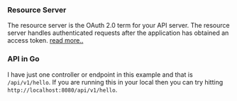 ### Resource Server

The resource server is the OAuth 2.0 term for your API server. The resource server handles authenticated requests after the application has obtained an access token. [read more..](https://www.oauth.com/oauth2-servers/the-resource-server/)




### API in Go

I have just one controller or endpoint in this example and that is `/api/v1/hello`. If you are running this in your local then you can try hitting `http://localhost:8080/api/v1/hello`.

